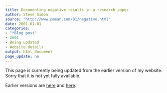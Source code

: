 ```yaml
---
title: Documenting negative results in a research paper
author: Steve Simon
source: "http://www.pmean.com/01/negative.html"
date: 2001-01-01
categories:
- "*Blog post"
- 2001
- Being updated
- Website details
output: html_document
page_update: no
---
```


This page is currently being updated from the earlier version of my website. Sorry that it is not yet fully available.

<!---More--->

Earlier versions are [here][sim1] and [here][sim2].
 
[sim1]: http://www.pmean.com/01/negative.html
[sim2]: http://new.pmean.com/documenting-negative-results/
